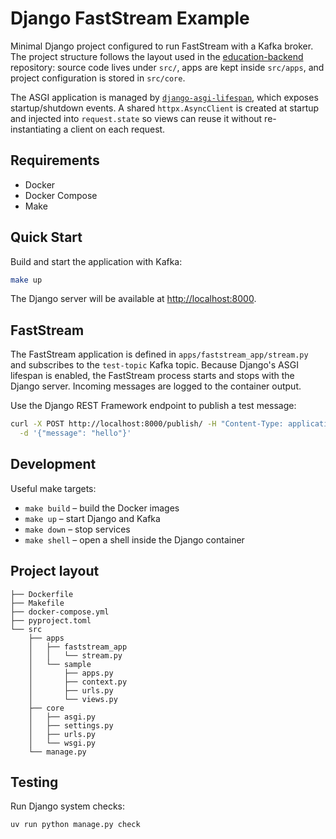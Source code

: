 # Django FastStream Example

Minimal Django project configured to run FastStream with a Kafka broker.
The project structure follows the layout used in the
[education-backend](https://github.com/tough-dev-school/education-backend/)
repository: source code lives under `src/`, apps are kept inside `src/apps`,
and project configuration is stored in `src/core`.

The ASGI application is managed by
[`django-asgi-lifespan`](https://github.com/illagrenan/django-asgi-lifespan),
which exposes startup/shutdown events. A shared `httpx.AsyncClient` is
created at startup and injected into `request.state` so views can reuse it
without re-instantiating a client on each request.

## Requirements

- Docker
- Docker Compose
- Make

## Quick Start

Build and start the application with Kafka:

```bash
make up
```

The Django server will be available at <http://localhost:8000>.

## FastStream

The FastStream application is defined in `apps/faststream_app/stream.py` and
subscribes to the `test-topic` Kafka topic. Because Django's ASGI lifespan is
enabled, the FastStream process starts and stops with the Django server.
Incoming messages are logged to the container output.

Use the Django REST Framework endpoint to publish a test message:

```bash
curl -X POST http://localhost:8000/publish/ -H "Content-Type: application/json" \
  -d '{"message": "hello"}'
```

## Development

Useful make targets:

- `make build` – build the Docker images
- `make up` – start Django and Kafka
- `make down` – stop services
- `make shell` – open a shell inside the Django container

## Project layout

```
├── Dockerfile
├── Makefile
├── docker-compose.yml
├── pyproject.toml
└── src
    ├── apps
    │   ├── faststream_app
    │   │   └── stream.py
    │   └── sample
    │       ├── apps.py
    │       ├── context.py
    │       ├── urls.py
    │       └── views.py
    ├── core
    │   ├── asgi.py
    │   ├── settings.py
    │   ├── urls.py
    │   └── wsgi.py
    └── manage.py
```

## Testing

Run Django system checks:

```bash
uv run python manage.py check
```
